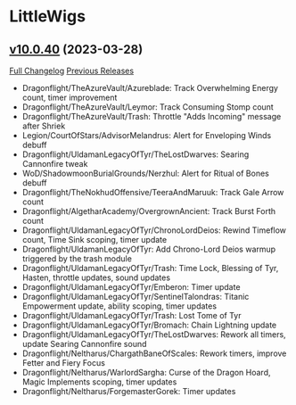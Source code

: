 # LittleWigs

## [v10.0.40](https://github.com/BigWigsMods/LittleWigs/tree/v10.0.40) (2023-03-28)
[Full Changelog](https://github.com/BigWigsMods/LittleWigs/compare/v10.0.39...v10.0.40) [Previous Releases](https://github.com/BigWigsMods/LittleWigs/releases)

- Dragonflight/TheAzureVault/Azureblade: Track Overwhelming Energy count, timer improvement  
- Dragonflight/TheAzureVault/Leymor: Track Consuming Stomp count  
- Dragonflight/TheAzureVault/Trash: Throttle "Adds Incoming" message after Shriek  
- Legion/CourtOfStars/AdvisorMelandrus: Alert for Enveloping Winds debuff  
- Dragonflight/UldamanLegacyOfTyr/TheLostDwarves: Searing Cannonfire tweak  
- WoD/ShadowmoonBurialGrounds/Nerzhul: Alert for Ritual of Bones debuff  
- Dragonflight/TheNokhudOffensive/TeeraAndMaruuk: Track Gale Arrow count  
- Dragonflight/AlgetharAcademy/OvergrownAncient: Track Burst Forth count  
- Dragonflight/UldamanLegacyOfTyr/ChronoLordDeios: Rewind Timeflow count, Time Sink scoping, timer update  
- Dragonflight/UldamanLegacyOfTyr: Add Chrono-Lord Deios warmup triggered by the trash module  
- Dragonflight/UldamanLegacyOfTyr/Trash: Time Lock, Blessing of Tyr, Hasten, throttle updates, sound updates  
- Dragonflight/UldamanLegacyOfTyr/Emberon: Timer update  
- Dragonflight/UldamanLegacyOfTyr/SentinelTalondras: Titanic Empowerment update, ability scoping, timer updates  
- Dragonflight/UldamanLegacyOfTyr/Trash: Lost Tome of Tyr  
- Dragonflight/UldamanLegacyOfTyr/Bromach: Chain Lightning update  
- Dragonflight/UldamanLegacyOfTyr/TheLostDwarves: Rework all timers, update Searing Cannonfire sound  
- Dragonflight/Neltharus/ChargathBaneOfScales: Rework timers, improve Fetter and Fiery Focus  
- Dragonflight/Neltharus/WarlordSargha: Curse of the Dragon Hoard, Magic Implements scoping, timer updates  
- Dragonflight/Neltharus/ForgemasterGorek: Timer updates  
